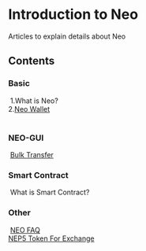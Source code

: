 # Introduction to Neo
Articles to explain details about Neo

## Contents

### Basic
​	1.What is Neo?  
​	2.[Neo Wallet](https://github.com/PeterLinX/Introduction-to-Neo/blob/master/en/Neo%20Wallet.md)  
​	

### NEO-GUI  
​	[Bulk Transfer](https://github.com/PeterLinX/Introduction-to-Neo/blob/master/en/BulkTransfer.md)  


### Smart Contract
​	What is Smart Contract?


### Other
​	[NEO FAQ](https://github.com/PeterLinX/Introduction-to-Neo/blob/master/en/FAQ.md)  
​	[NEP5 Token For Exchange](https://github.com/PeterLinX/Introduction-to-Neo/blob/master/en/NEP5TokenForExchange.md)  
